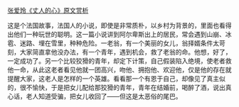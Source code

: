 [张爱玲《丈人的心》原文赏析](https://www.vrrw.net/wx/9929.html)



这是个法国故事，法国人的小说，即使是非常质朴，以乡村为背景的，里面也看得出他们一种玩世的聪明。这一篇小说讲到阿尔卑斯出上的居民，常会遇到山崩、冰雹、迷路、埋在雪里，种种危险。一老翁，有一个美丽的女儿，翁择婿条件太苛刻，大家简直拿他没办法，有一个青年，遇到机会，救了老翁的命。他想，好了，一定成功了。另一个比较狡猾的青年，却定下计策，自己假装陷入绝境，使老者救他一命，从此这老者看见他就一团高兴，吻他、拥抱他、欢迎他，仅是他的存在就提醒大家，这老人是怎样的一个英雄。看看那一个有恩于自己，却像见了真主似的，很不愉快，于是把女儿配给那狡猾的青年，青年在结婚前，喝醉了酒，说出真心话，老人知道受骗，把女儿收回了——但这是太恶俗的尾巴。


